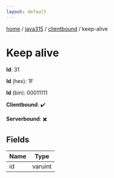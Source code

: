 ```yaml
---
layout: default
---
```


[home](/)  /  [java315](/protocol/java315)  /  [clientbound](/protocol/java315/clientbound)  /  keep-alive

# Keep alive

**Id**: 31

**Id** (hex): 1F

**Id** (bin): 00011111

**Clientbound**: ✔️

**Serverbound**: ✖️

## Fields

Name | Type
---|---
id | varuint
